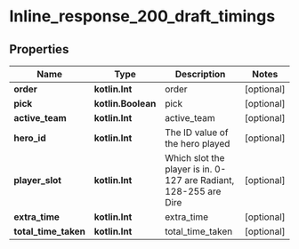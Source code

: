 
# Inline_response_200_draft_timings

## Properties
Name | Type | Description | Notes
------------ | ------------- | ------------- | -------------
**order** | **kotlin.Int** | order |  [optional]
**pick** | **kotlin.Boolean** | pick |  [optional]
**active_team** | **kotlin.Int** | active_team |  [optional]
**hero_id** | **kotlin.Int** | The ID value of the hero played |  [optional]
**player_slot** | **kotlin.Int** | Which slot the player is in. 0-127 are Radiant, 128-255 are Dire |  [optional]
**extra_time** | **kotlin.Int** | extra_time |  [optional]
**total_time_taken** | **kotlin.Int** | total_time_taken |  [optional]



